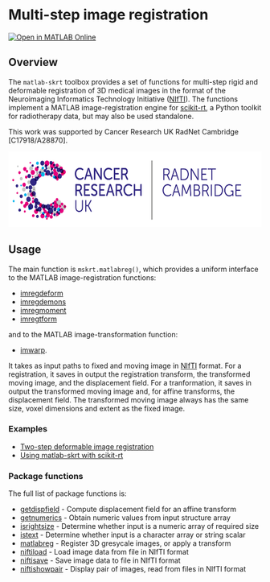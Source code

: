 # Multi-step image registration

[![Open in MATLAB Online](https://www.mathworks.com/images/responsive/global/open-in-matlab-online.svg)](https://matlab.mathworks.com/open/github/v1?repo=kh296/matlab-skrt)

## Overview

The `matlab-skrt` toolbox provides a set of functions for multi-step rigid
and deformable registration of 3D medical images in the format of the
Neuroimaging Informatics Technology Initiative
([NIfTI](https://nifti.nimh.nih.gov/)).  The
functions implement a MATLAB image-registration engine for
[scikit-rt](https://scikit-rt.github.io/scikit-rt/), a Python toolkit for
radiotherapy data, but may also be used standalone.

This work was supported by Cancer Research UK RadNet Cambridge [C17918/A28870].

<img src="docs/images/RadNet_Cambridge.png" alt="RadNet logo" height="150"/>

## Usage

The main function is `mskrt.matlabreg()`, which provides a uniform interface
to the MATLAB image-registration functions:

- [imregdeform](https://uk.mathworks.com/help/medical-imaging/ref/imregdeform.html)
- [imregdemons](https://uk.mathworks.com/help/images/ref/imregdemons.html)
- [imregmoment](https://uk.mathworks.com/help/medical-imaging/ref/imregmoment.html)
- [imregtform](https://uk.mathworks.com/help/images/ref/imregtform.html)

and to the MATLAB image-transformation function:

- [imwarp](https://uk.mathworks.com/help/images/ref/imwarp.html).

It takes as input paths to fixed and moving image in
[NIfTI](https://nifti.nimh.nih.gov/) format.  For a registration,
it saves in output the registration transform, the
transformed moving image, and the displacement field.
For a tranformation, it saves in output the transformed
moving image and, for affine transforms, the displacement field.
The transformed moving image always has the same size,
voxel dimensions and extent as the fixed image.

### Examples

- [Two-step deformable image registration](examples/deformable_registration.md)
- [Using matlab-skrt with scikit-rt](examples/scikit-rt.md)

### Package functions

The full list of package functions is:
- [getdispfield](docs/getdispfield.md) - Compute displacement field
  for an affine transform
- [getnumerics](docs/getnumerics.md) - Obtain numeric values from
   input structure array
- [isrightsize](docs/isrightsize.md) - Determine whether input is a
   numeric array of required size
- [istext](docs/istext.md) - Determine whether input is a character array or
   string scalar
- [matlabreg](docs/matlabreg.md) - Register 3D gresycale images, or apply
   a transform
- [niftiload](docs/niftiload.md) - Load image data from file in NIfTI format
- [niftisave](docs/niftisave.md) - Save image data to file in NIfTI format
- [niftishowpair](docs/niftishowpair.md) - Display pair of images, read
  from files in NIfTI format 
